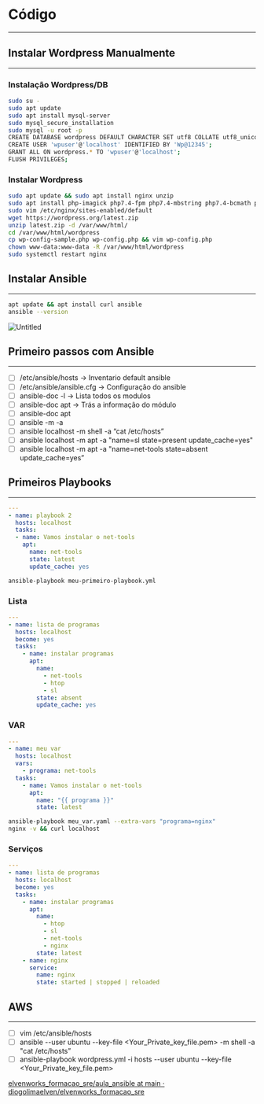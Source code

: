 # Código

---

## **Instalar Wordpress Manualmente**

---

### Instalação Wordpress/DB

```bash
sudo su -
sudo apt update
sudo apt install mysql-server
sudo mysql_secure_installation
sudo mysql -u root -p
CREATE DATABASE wordpress DEFAULT CHARACTER SET utf8 COLLATE utf8_unicode_ci;
CREATE USER 'wpuser'@'localhost' IDENTIFIED BY 'Wp@12345';
GRANT ALL ON wordpress.* TO 'wpuser'@'localhost';
FLUSH PRIVILEGES;
```

### Instalar Wordpress

```bash
sudo apt update && sudo apt install nginx unzip
sudo apt install php-imagick php7.4-fpm php7.4-mbstring php7.4-bcmath php7.4-xml php7.4-mysql php7.4-common php7.4-gd php7.4-json php7.4-cli php7.4-curl php7.4-zip
sudo vim /etc/nginx/sites-enabled/default
wget https://wordpress.org/latest.zip
unzip latest.zip -d /var/www/html/
cd /var/www/html/wordpress
cp wp-config-sample.php wp-config.php && vim wp-config.php
chown www-data:www-data -R /var/www/html/wordpress
sudo systemctl restart nginx
```

## **Instalar Ansible**

---

```bash
apt update && apt install curl ansible
ansible --version
```

![Untitled](Co%CC%81digo%201ec35d9c5f03487a9883e33431f180ce/Untitled.png)

## **Primeiro passos com Ansible**

---

- [ ]  /etc/ansible/hosts → Inventario default ansible
- [ ]  /etc/ansible/ansible.cfg → Configuração do ansible
- [ ]  ansible-doc -l → Lista todos os modulos
- [ ]  ansible-doc apt → Trás a informação do módulo
- [ ]  ansible-doc apt
- [ ]  ansible <hosts> -m <modulo> -a <paramentro>
- [ ]  ansible localhost -m shell -a “cat /etc/hosts”
- [ ]  ansible localhost -m apt -a "name=sl state=present update_cache=yes"
- [ ]  ansible localhost -m apt -a "name=net-tools state=absent update_cache=yes”

## **Primeiros Playbooks**

---

```yaml
---
- name: playbook 2
  hosts: localhost  
  tasks:    
  - name: Vamos instalar o net-tools      
    apt:        
      name: net-tools
      state: latest
      update_cache: yes
```

```bash
ansible-playbook meu-primeiro-playbook.yml
```

### **Lista**

```yaml
---
- name: lista de programas
  hosts: localhost
  become: yes
  tasks:
    - name: instalar programas
      apt:        
        name:          
          - net-tools          
          - htop          
          - sl        
        state: absent
        update_cache: yes
```

### **VAR**

```yaml
---
- name: meu var
  hosts: localhost
  vars:
    - programa: net-tools
  tasks:
    - name: Vamos instalar o net-tools
      apt:
        name: "{{ programa }}"
        state: latest
```

```bash
ansible-playbook meu_var.yaml --extra-vars "programa=nginx"
nginx -v && curl localhost
```

### **Serviços**

```yaml
---
- name: lista de programas
  hosts: localhost  
  become: yes  
  tasks:    
    - name: instalar programas      
      apt:        
        name:          
          - htop          
          - sl          
          - net-tools          
          - nginx        
        state: latest    
    - name: nginx      
      service:        
        name: nginx        
        state: started | stopped | reloaded
```

## **AWS**

---

- [ ]  vim /etc/ansible/hosts
- [ ]  ansible <HOSTS> --user ubuntu --key-file <Your_Private_key_file.pem> -m shell -a "cat /etc/hosts”
- [ ]  ansible-playbook wordpress.yml -i hosts --user ubuntu --key-file <Your_Private_key_file.pem>

[elvenworks_formacao_sre/aula_ansible at main · diogolimaelven/elvenworks_formacao_sre](https://github.com/diogolimaelven/elvenworks_formacao_sre/tree/main/aula_ansible)
